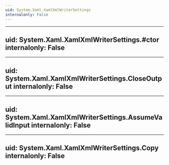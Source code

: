 ```yaml
---
uid: System.Xaml.XamlXmlWriterSettings
internalonly: False
---
```


---
uid: System.Xaml.XamlXmlWriterSettings.#ctor
internalonly: False
---

---
uid: System.Xaml.XamlXmlWriterSettings.CloseOutput
internalonly: False
---

---
uid: System.Xaml.XamlXmlWriterSettings.AssumeValidInput
internalonly: False
---

---
uid: System.Xaml.XamlXmlWriterSettings.Copy
internalonly: False
---

